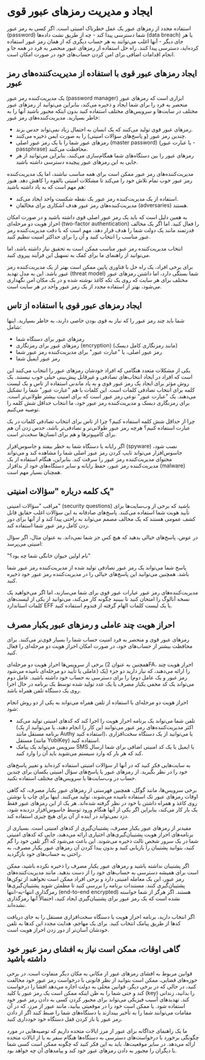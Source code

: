 # ایجاد و مدیریت رمزهای عبور قوی

استفاده مجدد از رمزهای عبور یک عمل خطرناک امنیتی است. اگر کسی به رمز عبور (password) شما دسترسی پیدا کند - چه از طریق نشت داده‌ها (data breach) یا هر جای دیگر - آنها اغلب می‌توانند به هر حساب دیگری که از همان رمز عبور استفاده کرده‌اید، دسترسی پیدا کنند. راه حل استفاده از رمزهای عبور منحصر به فرد در همه جا و انجام اقدامات اضافی برای امن کردن حساب‌های خود در صورت امکان است.

## ایجاد رمزهای عبور قوی با استفاده از مدیریت‌کننده‌های رمز عبور

یک مدیریت‌کننده رمز عبور (password manager) ابزاری است که رمزهای عبور منحصر به فرد را برای شما ایجاد و ذخیره می‌کند، بنابراین می‌توانید از رمزهای عبور مختلف در سایت‌ها و سرویس‌های مختلف استفاده کنید بدون اینکه مجبور باشید آنها را به خاطر بسپارید. مدیریت‌کننده‌های رمز عبور:

- رمزهای عبور قوی تولید می‌کنند که یک انسان به احتمال زیاد نمی‌تواند حدس بزند.
- چندین رمز عبور (و پاسخ‌های سؤالات امنیتی) را به صورت ایمن ذخیره می‌کنند.
- رمزهای عبور شما را با یک رمز عبور اصلی (master password) (یا عبارت عبور - passphrase) محافظت می‌کنند.
- رمزهای عبور را بین دستگاه‌های شما همگام‌سازی می‌کنند، بنابراین می‌توانید از هر جایی به این رمزهای عبور پیچیده دسترسی داشته باشید.

مدیریت‌کننده‌های رمز عبور ممکن است برای همه مناسب نباشند، اما یک مدیریت‌کننده رمز عبور خوب تمام تلاش خود را می‌کند تا مشکلات امنیتی بالقوه را کاهش دهد. هنوز هم مهم است که به یاد داشته باشید:

- استفاده از یک مدیریت‌کننده رمز عبور یک نقطه شکست واحد ایجاد می‌کند.
- مدیریت‌کننده‌های رمز عبور هدف آشکاری برای مخالفان (adversaries) هستند.

به همین دلیل است که باید یک رمز عبور اصلی قوی داشته باشید و در صورت امکان احراز هویت دو مرحله‌ای (two-factor authentication) را فعال کنید. اما اگر یک مخالف قدرتمند مانند یک دولت شما را هدف قرار دهد، مهم است که با دقت مدیریت‌کننده رمز عبور مناسب را انتخاب کنید و آن را برای حداکثر امنیت تنظیم کنید.

انتخاب مدیریت‌کننده رمز عبور مناسب ممکن است به تحقیق نیاز داشته باشد، اما می‌توانید از راهنمای ما برای کمک به تسهیل این فرآیند پیروی کنید.

برای برخی افراد، یک راه حل با فناوری پایین ممکن است بهتر از یک مدیریت‌کننده رمز عبور باشد. این به مدل تهدید (threat model) شما بستگی دارد، اما داشتن رمزهای عبور مختلف برای هر سایت که روی یک تکه کاغذ نوشته شده و در یک مکان امن نگهداری می‌شود، بهتر از استفاده مجدد از یک رمز عبور واحد در هر سایت است.

## ایجاد رمزهای عبور قوی با استفاده از تاس

شما باید چند رمز عبور را که نیاز به قوی بودن خاصی دارند، به خاطر بسپارید. اینها شامل:

- رمزهای عبور برای دستگاه شما
- رمزهای عبور برای رمزنگاری (encryption) (مانند رمزنگاری کامل دیسک)
- رمز عبور اصلی، یا "عبارت عبور" برای مدیریت‌کننده رمز عبور شما
- رمز عبور ایمیل شما

یکی از مشکلات متعدد هنگامی که افراد خودشان رمزهای عبور را انتخاب می‌کنند این است که افراد در ایجاد انتخاب‌های تصادفی و غیرقابل پیش‌بینی خیلی خوب نیستند. یک روش مؤثر برای ایجاد یک رمز عبور قوی و به یاد ماندنی استفاده از تاس و یک لیست کلمه برای انتخاب تصادفی کلمات است. این کلمات با هم "عبارت عبور" شما را تشکیل می‌دهند. یک "عبارت عبور" نوعی رمز عبور است که برای امنیت بیشتر طولانی‌تر است. برای رمزنگاری دیسک و مدیریت‌کننده رمز عبور خود، ما انتخاب حداقل شش کلمه را توصیه می‌کنیم.

چرا از حداقل شش کلمه استفاده کنیم؟ چرا از تاس برای انتخاب تصادفی کلمات در یک عبارت استفاده کنیم؟ هرچه رمز عبور طولانی‌تر و تصادفی‌تر باشد، حدس زدن آن هم برای کامپیوترها و هم برای انسان‌ها سخت‌تر است.

اگر رایانه یا دستگاه شما به خطر بیفتد و جاسوس‌افزار (spyware) نصب شود، جاسوس‌افزار می‌تواند تایپ کردن رمز عبور اصلی شما را مشاهده کند و می‌تواند محتوای مدیریت‌کننده رمز عبور را سرقت کند. بنابراین، هنگام استفاده از یک مدیریت‌کننده رمز عبور، حفظ رایانه و سایر دستگاه‌های خود از بدافزار (malware) همچنان بسیار مهم است.

## یک کلمه درباره "سؤالات امنیتی"

مراقب "سؤالات امنیتی" (security questions) باشید که برخی از وب‌سایت‌ها برای تأیید هویت شما استفاده می‌کنند. پاسخ‌های صادقانه به این سؤالات اغلب حقایق قابل کشف عمومی هستند که یک مخالف مصمم می‌تواند به راحتی پیدا کند و از آنها برای دور زدن کامل رمز عبور شما استفاده کند.

در عوض، پاسخ‌های خیالی بدهید که هیچ کس جز شما نمی‌داند. به عنوان مثال، اگر سؤال امنیتی می‌پرسد:

"نام اولین حیوان خانگی شما چه بود؟"

پاسخ شما می‌تواند یک رمز عبور تصادفی تولید شده از مدیریت‌کننده رمز عبور شما باشد. همچنین می‌توانید این پاسخ‌های خیالی را در مدیریت‌کننده رمز عبور خود ذخیره کنید.

مدیریت‌کننده‌های رمز عبور عبارات عبور قوی برای شما می‌سازند، اما اگر می‌خواهید یک نسخه آنالوگ را امتحان کنید تا ببینید چگونه کار می‌کند، می‌توانید از یکی از لیست‌های کلمات استاندارد EFF یا یک لیست کلمات الهام گرفته از فندوم استفاده کنید.

## احراز هویت چند عاملی و رمزهای عبور یکبار مصرف

رمزهای عبور قوی و منحصر به فرد امنیت حساب شما را بسیار قوی‌تر می‌کنند. برای محافظت بیشتر از حساب‌های خود، در صورت امکان احراز هویت دو مرحله‌ای را فعال کنید.

برخی از سرویس‌ها احراز هویت دو مرحله‌ای (همچنین به عنوان 2FA، احراز هویت چند عاملی یا تأیید دو مرحله‌ای نامیده می‌شود) را ارائه می‌دهند، که نیاز دارید دو جزء (یک رمز عبور و یک عامل دوم) را برای دسترسی به حساب خود داشته باشید. عامل دوم می‌تواند یک کد مخفی یکبار مصرف یا یک عدد تولید شده توسط یک برنامه در حال اجرا روی یک دستگاه تلفن همراه باشد.

احراز هویت دو مرحله‌ای با استفاده از تلفن همراه می‌تواند به یکی از دو روش انجام شود:

- تلفن شما می‌تواند یک برنامه احراز هویت را اجرا کند که کدهای امنیتی تولید می‌کند (اکثر مدیریت‌کننده‌های رمز عبور می‌توانند این کار را انجام دهند، یا می‌توانید از یک برنامه مستقل مانند Authy استفاده کنید)، یا می‌توانید از یک دستگاه سخت‌افزاری مستقل (مانند YubiKey) استفاده کنید.
- سرویس می‌تواند یک پیامک SMS یا ایمیل با یک کد امنیتی اضافی برای شما ارسال کند که هر بار که وارد سیستم می‌شوید باید آن را وارد کنید.

به سایت‌هایی فکر کنید که در آنها از سؤالات امنیتی استفاده کرده‌اید و تغییر پاسخ‌های خود را در نظر بگیرید. از رمزهای عبور یا پاسخ‌های سؤال امنیتی یکسان برای چندین حساب در وب‌سایت‌ها یا سرویس‌های مختلف استفاده نکنید.

برخی سرویس‌ها، مانند گوگل، همچنین فهرستی از رمزهای عبور یکبار مصرف، که گاهی اوقات رمزهای عبور تک استفاده نامیده می‌شوند، تولید می‌کنند. اینها برای چاپ یا نوشتن روی کاغذ و همراه داشتن با خود در نظر گرفته شده‌اند. هر یک از این رمزهای عبور فقط یک بار کار می‌کند، بنابراین اگر یکی از آنها هنگام ورود توسط جاسوس‌افزار دزدیده شود، دزد نمی‌تواند در آینده از آن برای هیچ چیزی استفاده کند.

مفیدتر از رمزهای عبور یکبار مصرف، پشتیبان‌گیری از کدهای امنیتی است. بسیاری از برنامه‌های احراز هویت پشتیبان‌گیری‌های اختیاری ارائه می‌دهند، جایی که کدهای امنیتی شما در یک سرور شخص ثالث ذخیره می‌شوند. این باعث می‌شود که اگر تلفن خود را گم کنید، بتوانید پشتیبان را بازیابی کنید و بدون پیدا کردن آن رمزهای عبور یکبار مصرف، به راحتی به حساب‌های خود بازگردید.

اگر پشتیبان نداشته باشید و رمزهای عبور یکبار مصرف را ذخیره نکرده باشید، ممکن است برای همیشه دسترسی به حساب‌های خود را از دست بدهید. مانند مدیریت‌کننده‌های رمز عبور، این یک معامله امنیتی دارد و برخی افراد ممکن است نخواهند از توکن‌ها پشتیبان‌گیری کنند. مستندات برنامه را بررسی کنید تا مطمئن شوید پشتیبان‌گیری‌ها رمزگذاری انتها-به-انتها (end-to-end encrypted) هستند. اگر هرگز از شما خواسته نشده است که یک رمز عبور برای پشتیبان‌گیری ایجاد کنید، احتمالاً آنها رمزگذاری نشده‌اند.

اگر انتخاب دارید، برنامه احراز هویت یا دستگاه سخت‌افزاری مستقل را به جای دریافت کدها از طریق پیامک انتخاب کنید. برای یک مهاجم، هدایت مجدد این کدها به تلفن خودشان آسان‌تر از دور زدن احراز هویت است.

## گاهی اوقات، ممکن است نیاز به افشای رمز عبور خود داشته باشید

قوانین مربوط به افشای رمزهای عبور از مکانی به مکان دیگر متفاوت است. در برخی حوزه‌های قضایی، ممکن است بتوانید از نظر قانونی با درخواست رمز عبور خود مخالفت کنید، در حالی که در برخی دیگر، قوانین محلی به دولت اجازه می‌دهد افشا را درخواست کند و حتی شما را به ظن اینکه ممکن است یک رمز عبور یا کلید (key) را بدانید، زندانی کند. تهدیدهای آسیب فیزیکی می‌تواند برای مجبور کردن کسی به دادن رمز عبور خود استفاده شود. یا ممکن است خود را در موقعیتی بیابید، مانند عبور از مرز، که در آن مقامات می‌توانند شما را به تأخیر بیندازند یا دستگاه‌های شما را ضبط کنند اگر از دادن رمز عبور یا باز کردن قفل دستگاه خود خودداری کنید.

ما یک راهنمای جداگانه برای عبور از مرز ایالات متحده داریم که توصیه‌هایی در مورد چگونگی برخورد با درخواست‌های دسترسی به دستگاه‌ها هنگام سفر به یا از ایالات متحده ارائه می‌دهد. در سایر موقعیت‌ها، باید به این فکر کنید که چگونه ممکن است کسی شما یا دیگران را مجبور به دادن رمزهای عبور خود کند و پیامدهای آن چه خواهد بود.
